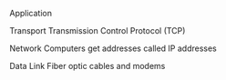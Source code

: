 
Application

Transport
	Transmission Control Protocol (TCP)

Network
	Computers get addresses called IP addresses

Data Link
	Fiber optic cables and modems